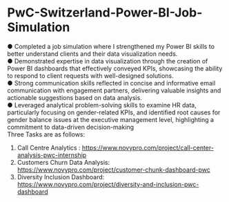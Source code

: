 # PwC-Switzerland-Power-BI-Job-Simulation
● Completed a job simulation where I strengthened my Power BI skills to better understand clients and their data visualization needs.<br> ● Demonstrated expertise in data visualization through the creation of Power BI dashboards that effectively conveyed KPIs, showcasing the ability to respond to client requests with well-designed solutions.<br>  ● Strong communication skills reflected in concise and informative email communication with engagement partners, delivering valuable insights and actionable suggestions based on data analysis.<br>  ● Leveraged analytical problem-solving skills to examine HR data, particularly focusing on gender-related KPIs, and identified root causes for gender balance issues at the executive management level, highlighting a commitment to data-driven decision-making<br> 
Three Tasks are as follows:<br>
1) Call Centre Analytics : https://www.novypro.com/project/call-center-analysis-pwc-internship<br>
2) Customers Churn Data Analysis: https://www.novypro.com/project/customer-chunk-dashboard-pwc <br>
3) Diversity Inclusion Dashboard: https://www.novypro.com/project/diversity-and-inclusion-pwc-dashboard
